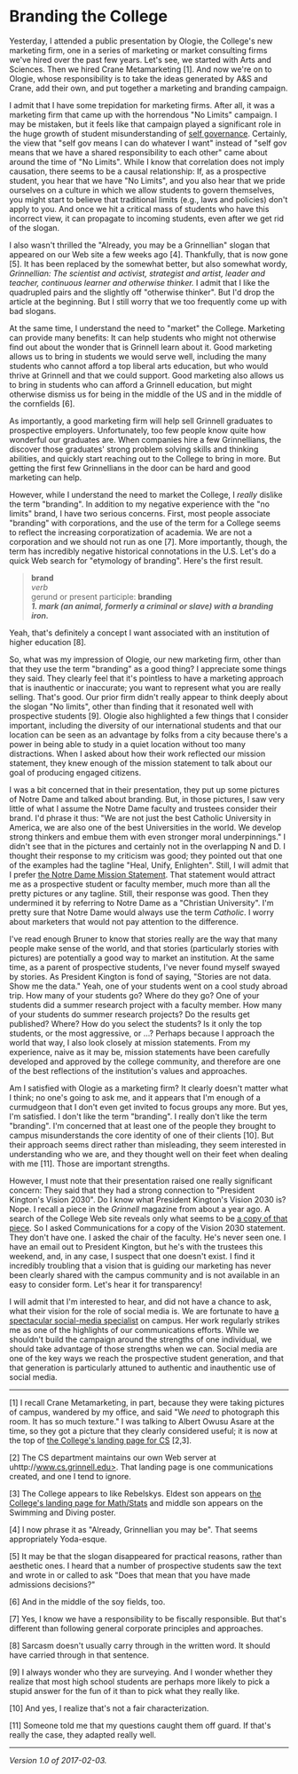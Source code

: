 Branding the College
====================

Yesterday, I attended a public presentation by Ologie, the College's new
marketing firm, one in a series of marketing or market consulting firms
we've hired over the past few years.  Let's see, we started with Arts
and Sciences.  Then we hired Crane Metamarketing [1].  And now we're on
to Ologie, whose responsibility is to take the ideas generated by A&S and
Crane, add their own, and put together a marketing and branding campaign.

I admit that I have some trepidation for marketing firms.  After all,
it was a marketing firm that came up with the horrendous "No Limits"
campaign.  I may be mistaken, but it feels like that campaign played a
significant role in the huge growth of student misunderstanding of [self
governance](self-gov-musings).  Certainly, the view that "self gov means I
can do whatever I want" instead of "self gov means that we have a shared
responsibility to each other" came about around the time of "No Limits".
While I know that correlation does not imply causation, there seems
to be a causal relationship: If, as a prospective student, you hear that we
have "No Limits", and you also hear that we pride ourselves on a culture
in which we allow students to govern themselves, you might start to believe
that traditional limits (e.g., laws and policies) don't apply to you.
And once we hit a critical mass of students who have this incorrect
view, it can propagate to incoming students, even after we get rid of
the slogan.

I also wasn't thrilled the "Already, you may be a Grinnellian" slogan
that appeared on our Web site a few weeks ago [4].  Thankfully, that is now
gone [5].  It has been replaced by the somewhat better, but also somewhat
wordy, *Grinnellian: The scientist and activist, strategist and artist,
leader and teacher, continuous learner and otherwise thinker.*  I admit
that I like the quadrupled pairs and the slightly off "otherwise thinker".
But I'd drop the article at the beginning.  But I still worry that we too
frequently come up with bad slogans.

At the same time, I understand the need to "market" the College.
Marketing can provide many benefits: It can help students who might not
otherwise find out about the wonder that is Grinnell learn about it.
Good marketing allows us to bring in students we would serve well,
including the many students who cannot afford a top liberal arts
education, but who would thrive at Grinnell and that we could support.
Good marketing also allows us to bring in students who can afford a
Grinnell education, but might otherwise dismiss us for being in the
middle of the US and in the middle of the cornfields [6].  

As importantly, a good marketing firm will help sell Grinnell graduates
to prospective employers.  Unfortunately, too few people know quite how
wonderful our graduates are.  When companies hire a few Grinnellians,
the discover those graduates' strong problem solving skills and thinking
abilities, and quickly start reaching out to the College to bring in more.
But getting the first few Grinnellians in the door can be hard and good
marketing can help.

However, while I understand the need to market the College, I
*really* dislike the term "branding".  In addition to my negative
experience with the "no limits" brand, I have two serious concerns.
First, most people associate "branding" with corporations, and
the use of the term for a College seems to reflect the increasing
corporatization of academia.  We are not a corporation and we should
not run as one [7].  More importantly, though, the term has
incredibly negative historical connotations in the U.S.  Let's do a
quick Web search for "etymology of branding".  Here's the first result.

> **brand**  
> *verb*  
> gerund or present participle: **branding**  
> ***1. mark (an animal, formerly a criminal or slave) with a branding iron.***

Yeah, that's definitely a concept I want associated with an institution
of higher education [8].

So, what was my impression of Ologie, our new marketing firm, other
than that they use the term "branding" as a good thing?  I appreciate
some things they said.  They clearly feel that it's pointless to have
a marketing approach that is inauthentic or inaccurate; you want to
represent what you are really selling.  That's good.  Our prior firm
didn't really appear to think deeply about the slogan "No limits",
other than finding that it resonated well with prospective students [9].
Ologie also highlighted a few things that I consider important, including
the diversity of our international students and that our location can
be seen as an advantage by folks from a city because there's a power in
being able to study in a quiet location without too many distractions.
When I asked about how their work reflected our mission statement, they
knew enough of the mission statement to talk about our goal of producing
engaged citizens.

I was a bit concerned that in their presentation, they put up some
pictures of Notre Dame and talked about branding.  But, in those
pictures, I saw very little of what I assume the Notre Dame faculty
and trustees consider their brand.  I'd phrase it thus: "We are
not just the best Catholic University in America, we are also one
of the best Universities in the world.  We develop strong thinkers
and embue them with even stronger moral underpinnings."  I didn't
see that in the pictures and certainly not in the overlapping N
and D.  I thought their response to my criticism was good; they
pointed out that one of the examples had the tagline "Heal, Unify,
Enlighten".  Still, I will admit that I prefer [the Notre Dame Mission
Statement](https://www.nd.edu/about/mission-statement/).  That statement
would attract me as a prospective student or faculty member, much more
than all the pretty pictures or any tagline.  Still, their response
was good.  Then they undermined it by referring to Notre Dame as a
"Christian University".  I'm pretty sure that Notre Dame would always
use the term *Catholic*.  I worry about marketers that would not pay
attention to the difference.

I've read enough Bruner to know that stories really are the way that many
people make sense of the world, and that stories (particularly stories
with pictures) are potentially a good way to market an institution.
At the same time, as a parent of prospective students, I've never found
myself swayed by stories.  As President Kington is fond of saying,
"Stories are not data.  Show me the data."  Yeah, one of your students
went on a cool study abroad trip.  How many of your students go?
Where do they go?  One of your students did a summer research project
with a faculty member.  How many of your students do summer research
projects?  Do the results get published?  Where?  How do you select
the students?  Is it only the top students, or the most aggressive,
or ...?  Perhaps because I approach the world that way, I also look
closely at mission statements.  From my experience, naive as it may be,
mission statements have been carefully developed and approved by the
college community, and therefore are one of the best reflections of the
institution's values and approaches.

Am I satisfied with Ologie as a marketing firm?  It clearly doesn't
matter what I think; no one's going to ask me, and it appears that I'm
enough of a curmudgeon that I don't even get invited to focus groups
any more.  But yes, I'm satisfied.  I don't like the term "branding".
I really don't like the term "branding".  I'm concerned that at least
one of the people they brought to campus misunderstands the core identity
of one of their clients [10].  But their approach seems direct rather
than misleading, they seem interested in understanding who we are, and
they thought well on their feet when dealing with me [11].  Those are
important strengths.

However, I must note that their presentation raised one really significant
concern: They said that they had a strong connection to "President
Kington's Vision 2030".  Do I know what President Kington's Vision
2030 is?  Nope.  I recall a piece in the _Grinnell_ magazine from about
a year ago.  A search of the College Web site reveals only what seems to
be [a copy of that piece](https://www.grinnell.edu/news/vision-2030).
So I asked Communications for a copy of the Vision 2030 statement.
They don't have one.  I asked the chair of the faculty.  He's never
seen one.  I have an email out to President Kington, but he's with the
trustees this weekend, and, in any case, I suspect that one doesn't exist.
I find it incredibly troubling that a vision that is guiding our marketing
has never been clearly shared with the campus community and is not
available in an easy to consider form.  Let's hear it for transparency!

I will admit that I'm interested to hear, and did not have a chance
to ask, what their vision for the role of social media is.  We are
fortunate to have [a spectacular social-media specialist](adrienne-squier)
on campus.  Her work regularly strikes me as one of the highlights of
our communications efforts.  While we shouldn't build the campaign
around the strengths of one individual, we should take advantage of
those strengths when we can.  Social media are one of the key ways we
reach the prospective student generation, and that that generation is
particularly attuned to authentic and inauthentic use of social media.

---

[1] I recall Crane Metamarketing, in part, because they were taking pictures
of campus, wandered by my office, and said "We *need* to photograph this
room.  It has so much texture."  I was talking to Albert Owusu
Asare at the time, so they got a picture that they clearly considered
useful; it is now at the top of [the College's landing page for CS](http://www.grinnell.edu/academics/areas/computer-science) [2,3].

[2] The CS department maintains our own Web server at
uhttp://www.cs.grinnell.edu>.  That landing page is one communications
created, and one I tend to ignore.

[3] The College appears to like Rebelskys.  Eldest son appears on 
[the College's landing page for Math/Stats](http://www.grinnell.edu/academics/areas/math-stats) and middle son appears on the Swimming and Diving poster.

[4] I now phrase it as "Already, Grinnellian you may be".  That seems
appropriately Yoda-esque.

[5] It may be that the slogan disappeared for practical reasons, rather
than aesthetic ones.  I heard that a number of prospective students saw
the text and wrote in or called to ask "Does that mean that you have made
admissions decisions?"

[6] And in the middle of the soy fields, too.

[7] Yes, I know we have a responsibility to be fiscally responsible.  But
that's different than following general corporate principles and approaches.

[8] Sarcasm doesn't usually carry through in the written word.  It
should have carried through in that sentence.

[9] I always wonder who they are surveying.  And I wonder whether they
realize that most high school students are perhaps more likely to pick
a stupid answer for the fun of it than to pick what they really like.

[10] And yes, I realize that's not a fair characterization.

[11] Someone told me that my questions caught them off guard.  If that's
really the case, they adapted really well.

---

*Version 1.0 of 2017-02-03.*
